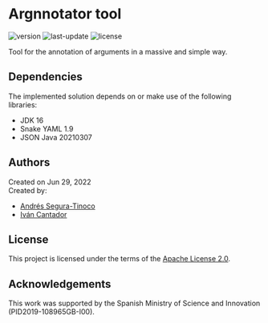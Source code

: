 # Argnnotator tool
![version](https://img.shields.io/badge/version-0.7.1-blue)
![last-update](https://img.shields.io/badge/last_update-7/18/2022-orange)
![license](https://img.shields.io/badge/license-Apache_2.0-brightgreen)

Tool for the annotation of arguments in a massive and simple way.

## Dependencies
The implemented solution depends on or make use of the following libraries:
- JDK 16
- Snake YAML 1.9
- JSON Java 20210307

## Authors
Created on Jun 29, 2022  
Created by:
- <a href="https://github.com/ansegura7" target="_blank">Andrés Segura-Tinoco</a>
- <a href="http://arantxa.ii.uam.es/~cantador/" target="_blank">Iv&aacute;n Cantador</a>

## License
This project is licensed under the terms of the <a href="https://github.com/argrecsys/arg-nnotator/blob/main/LICENSE">Apache License 2.0</a>.

## Acknowledgements
This work was supported by the Spanish Ministry of Science and Innovation (PID2019-108965GB-I00).
